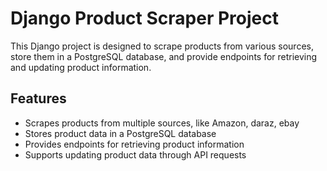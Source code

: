 # Django Product Scraper Project

This Django project is designed to scrape products from various sources, store them in a PostgreSQL database, and provide endpoints for retrieving and updating product information.

## Features

- Scrapes products from multiple sources, like Amazon, daraz, ebay
- Stores product data in a PostgreSQL database
- Provides endpoints for retrieving product information
- Supports updating product data through API requests
